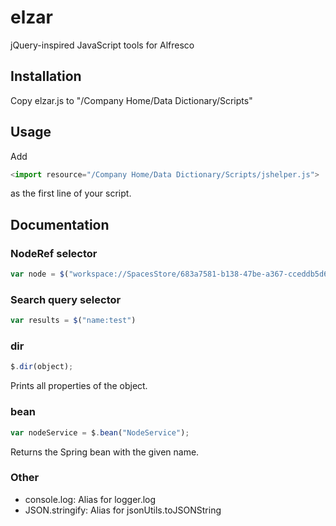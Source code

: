 elzar
=====

jQuery-inspired JavaScript tools for Alfresco


## Installation

Copy elzar.js to "/Company Home/Data Dictionary/Scripts"

## Usage

Add
```javascript
<import resource="/Company Home/Data Dictionary/Scripts/jshelper.js">
```
as the first line of your script.

## Documentation

### NodeRef selector

```javascript
var node = $("workspace://SpacesStore/683a7581-b138-47be-a367-cceddb5d6bf8");
```

### Search query selector

```javascript
var results = $("name:test")
```

### dir

```javascript
$.dir(object);
```

Prints all properties of the object.

### bean

```javascript
var nodeService = $.bean("NodeService");
```

Returns the Spring bean with the given name.

### Other

* console.log: Alias for logger.log
* JSON.stringify: Alias for jsonUtils.toJSONString


